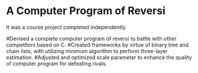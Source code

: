 # A Computer Program of Reversi
It was a course project completed independently.

#Devised a complete computer program of reversi to battle with other competitors based on C.
#Created frameworks by virtue of binary tree and chain lists, with utilizing minimum algorithm to perform three-layer estimation.
#Adjusted and optimized scale parameter to enhance the quality of computer program for defeating rivals.

